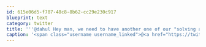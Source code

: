 ```yaml
---
id: 615e06d5-f787-48c8-8b62-cc29e230c917
blueprint: text
category: twitter
title: '''@dahul Hey man, we need to have another one of our "solving all the world''s problems" coffee meetups soon'
caption: '<span class="username username_linked">@<a href="https://twitter.com/dahul" title="Darren Hull (dahul)">dahul</a></span> Hey man, we need to have another one of our "solving all the world''s problems" coffee meetups soon'
---
```

